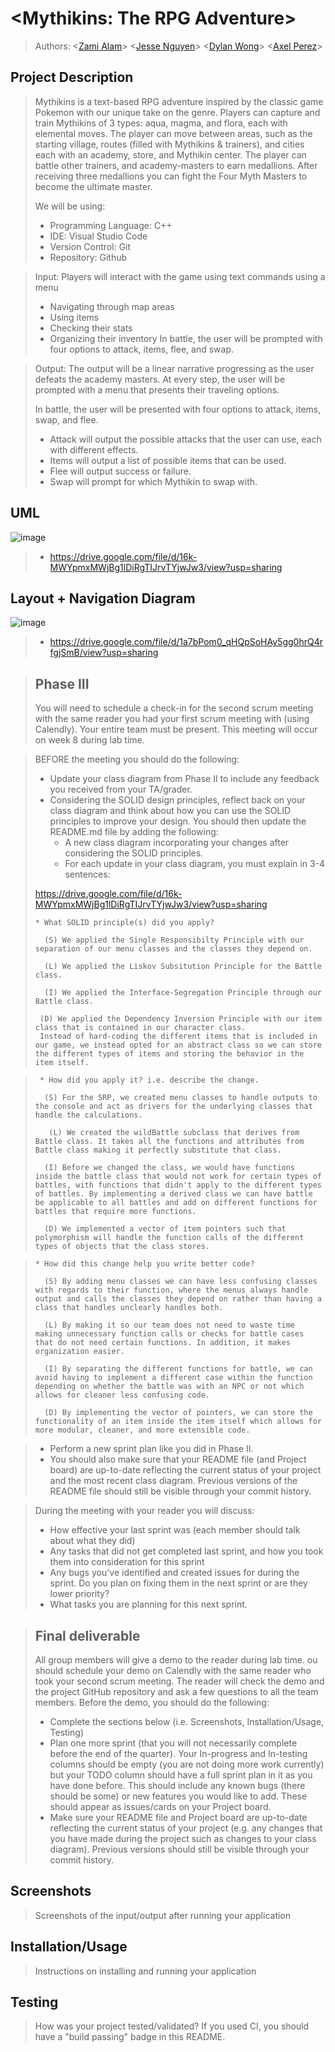 # \<Mythikins: The RPG Adventure\>
 
 > Authors: \<[Zami Alam](https://github.com/zalam007)\>
 > \<[Jesse Nguyen](https://github.com/madjick1)\>
 > \<[Dylan Wong](https://github.com/dylanwong6605)\>
 > \<[Axel Perez](https://github.com/AxelPere)\>
 >
## Project Description
 > Mythikins is a text-based RPG adventure inspired by the classic game Pokemon with our unique take on the genre. Players can capture and train Mythikins of 3 types: aqua, magma, and flora, each with elemental moves. The player can move between areas, such as the starting 
 village, routes (filled with Mythikins & trainers), and cities each with an academy, store, and Mythikin center. The player can battle other 
 trainers, and academy-masters to earn medallions. After receiving three medallions you can fight the Four Myth Masters to become the ultimate 
 master.
 >
 > 
 >  We will be using: 
 > * Programming Language: C++ 
 > * IDE: Visual Studio Code
 > * Version Control: Git
 > * Repository: Github

 > Input: Players will interact with the game using text commands using a menu
 > * Navigating through map areas 
 > * Using items
 > * Checking their stats
 > * Organizing their inventory
 > In battle, the user will be prompted with four options to attack, items, flee, and swap.

 > Output:  The output will be a linear narrative progressing as the user defeats the academy masters. At every step, the user will be prompted with a menu that presents their traveling options.
>
> In battle, the user will be presented with four options to attack, items, swap, and flee.
 > * Attack will output the possible attacks that the user can use, each with different effects.
 > * Items will output a list of possible items that can be used.
 > * Flee will output success or failure.
 > * Swap will prompt for which Mythikin to swap with.

 ## UML
 ![image](https://github.com/cs100/final-project-zalam007-apere594-jnguy887-dwong133/assets/146038030/200bdec9-e415-45bc-9b85-3dbae2bf84ca)
 > * https://drive.google.com/file/d/16k-MWYpmxMWjBg1lDiRgTIJrvTYjwJw3/view?usp=sharing

 ## Layout + Navigation Diagram
![image](https://github.com/cs100/final-project-zalam007-apere594-jnguy887-dwong133/assets/146377680/3b584628-510a-4e18-966a-ce61cabd387f)
 > * https://drive.google.com/file/d/1a7bPom0_qHQpSoHAy5gg0hrQ4rfgjSmB/view?usp=sharing
 >

 
 > ## Phase III
 > You will need to schedule a check-in for the second scrum meeting with the same reader you had your first scrum meeting with (using Calendly). Your entire team must be present. This meeting will occur on week 8 during lab time.
 
 > BEFORE the meeting you should do the following:
 > * Update your class diagram from Phase II to include any feedback you received from your TA/grader.
 > * Considering the SOLID design principles, reflect back on your class diagram and think about how you can use the SOLID principles to improve your design. You should then update the README.md file by adding the following:
 >   * A new class diagram incorporating your changes after considering the SOLID principles.
 >   * For each update in your class diagram, you must explain in 3-4 sentences:
>      
 > https://drive.google.com/file/d/16k-MWYpmxMWjBg1lDiRgTIJrvTYjwJw3/view?usp=sharing
> 
 >     * What SOLID principle(s) did you apply?
 >
 >       (S) We applied the Single Responsibilty Principle with our separation of our menu classes and the classes they depend on.
 >
 >       (L) We applied the Liskov Subsitution Principle for the Battle class.
 >
 >       (I) We applied the Interface-Segregation Principle through our Battle class.
 >
 >      (D) We applied the Dependency Inversion Principle with our item class that is contained in our character class.
 >      Instead of hard-coding the different items that is included in our game, we instead opted for an abstract class so we can store the different types of items and storing the behavior in the item itself.

 >      * How did you apply it? i.e. describe the change.
 >
 >       (S) For the SRP, we created menu classes to handle outputs to the console and act as drivers for the underlying classes that handle the calculations.
 > 
 >        (L) We created the wildBattle subclass that derives from Battle class. It takes all the functions and attributes from Battle class making it perfectly substitute that class.
 >
 >       (I) Before we changed the class, we would have functions inside the battle class that would not work for certain types of battles, with functions that didn't apply to the different types of battles. By implementing a derived class we can have battle be applicable to all battles and add on different functions for battles that require more functions.
 >
 >       (D) We implemented a vector of item pointers such that polymorphism will handle the function calls of the different types of objects that the class stores.

 >      
 >     * How did this change help you write better code?
 >
 >       (S) By adding menu classes we can have less confusing classes with regards to their function, where the menus always handle output and calls the classes they depend on rather than having a class that handles unclearly handles both.
 >
 >       (L) By making it so our team does not need to waste time making unnecessary function calls or checks for battle cases that do not need certain functions. In addition, it makes organization easier.
 >
 >       (I) By separating the different functions for battle, we can avoid having to implement a different case within the function depending on whether the battle was with an NPC or not which allows for cleaner less confusing code.
 > 
 >       (D) By implementing the vector of pointers, we can store the functionality of an item inside the item itself which allows for more modular, cleaner, and more extensible code.

>        
 > * Perform a new sprint plan like you did in Phase II.
 > * You should also make sure that your README file (and Project board) are up-to-date reflecting the current status of your project and the most recent class diagram. Previous versions of the README file should still be visible through your commit history.
 
> During the meeting with your reader you will discuss: 
 > * How effective your last sprint was (each member should talk about what they did)
 > * Any tasks that did not get completed last sprint, and how you took them into consideration for this sprint
 > * Any bugs you've identified and created issues for during the sprint. Do you plan on fixing them in the next sprint or are they lower priority?
 > * What tasks you are planning for this next sprint.

 
 > ## Final deliverable
 > All group members will give a demo to the reader during lab time. ou should schedule your demo on Calendly with the same reader who took your second scrum meeting. The reader will check the demo and the project GitHub repository and ask a few questions to all the team members. 
 > Before the demo, you should do the following:
 > * Complete the sections below (i.e. Screenshots, Installation/Usage, Testing)
 > * Plan one more sprint (that you will not necessarily complete before the end of the quarter). Your In-progress and In-testing columns should be empty (you are not doing more work currently) but your TODO column should have a full sprint plan in it as you have done before. This should include any known bugs (there should be some) or new features you would like to add. These should appear as issues/cards on your Project board.
 > * Make sure your README file and Project board are up-to-date reflecting the current status of your project (e.g. any changes that you have made during the project such as changes to your class diagram). Previous versions should still be visible through your commit history. 
 
 ## Screenshots
 > Screenshots of the input/output after running your application
 ## Installation/Usage
 > Instructions on installing and running your application
 ## Testing
 > How was your project tested/validated? If you used CI, you should have a "build passing" badge in this README.
 
